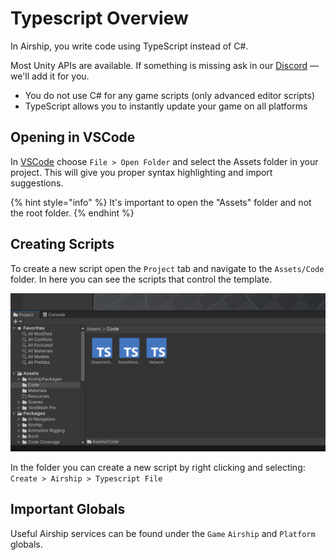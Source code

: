 # Typescript Overview

In Airship, you write code using TypeScript instead of C#.

&#x20;Most Unity APIs are available. If something is missing ask in our [Discord](https://discord.gg/YqrmGwSg7z) — we'll add it for you.&#x20;

* You do not use C# for any game scripts (only advanced editor scripts)
* TypeScript allows you to instantly update your game on all platforms

## Opening in VSCode

In [VSCode](https://code.visualstudio.com/) choose `File > Open Folder` and select the Assets folder in your project. This will give you proper syntax highlighting and import suggestions. &#x20;

{% hint style="info" %}
It's important to open the "Assets" folder and not the root folder.
{% endhint %}

## Creating Scripts

To create a new script open the `Project` tab and navigate to the `Assets/Code` folder. In here you can see the scripts that control the template.

<img src="../.gitbook/assets/Screenshot 2024-08-16 at 3.51.56 PM.png" alt="" data-size="original">

In the folder you can create a new script by right clicking and selecting:\
`Create > Airship > Typescript File`

## Important Globals

Useful Airship services can be found under the `Game` `Airship` and `Platform` globals.

